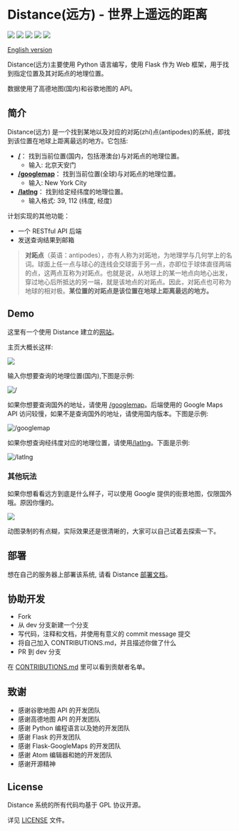 # Distance(远方) - 世界上遥远的距离

![][badge-author] ![][badge-build] ![][badge-version] ![][badge-python] ![][badge-license]

[English version][readme-en]

Distance(远方)主要使用 Python 语言编写，使用 Flask 作为 Web 框架，用于找到指定位置及其对跖点的地理位置。

数据使用了高德地图(国内)和谷歌地图的 API。


## 简介

Distance(远方) 是一个找到某地以及对应的对跖(zhí)点(antipodes)的系统，即找到该位置在地球上距离最远的地方。它包括:

- [**/**][home]： 找到当前位置(国内，包括港澳台)与对跖点的地理位置。
  - 输入: 北京天安门
- [**/googlemap**][googlemap]： 找到当前位置(全球)与对跖点的地理位置。
  - 输入: New York City
- [**/latlng**][latlng]： 找到给定经纬度的地理位置。
  - 输入格式: 39, 112 (纬度, 经度)


计划实现的其他功能：

- 一个 RESTful API 后端
- 发送查询结果到邮箱

> **对跖点**（英语：antipodes），亦有人称为对跖地，为地理学与几何学上的名词。球面上任一点与球心的连线会交球面于另一点，亦即位于球体直径两端的点，这两点互称为对跖点。也就是说，从地球上的某一地点向地心出发，穿过地心后所抵达的另一端，就是该地点的对跖点。因此，对跖点也可称为地球的相对极。**某位置的对跖点是该位置在地球上距离最远的地方。**

## Demo

这里有一个使用 Distance 建立的[网站][home]。

主页大概长这样:

![](http://ww1.sinaimg.cn/large/647dc635ly1fegrbro6hgj20zz0hzmxp.jpg)


输入你想要查询的地理位置(国内),下图是示例:

![/](http://ww1.sinaimg.cn/large/647dc635ly1fegrf68boog21hb0q01kz.gif)


如果你想要查询国外的地址，请使用 [/googlemap][googlemap]。后端使用的 Google Maps API 访问较慢，如果不是查询国外的地址，请使用国内版本。下图是示例:

![/googlemap](http://ww1.sinaimg.cn/large/647dc635ly1fegrmeii8yg21hb0q3hdt.gif)


如果你想查询经纬度对应的地理位置，请使用[/latlng][latlng]。下面是示例:

![/latlng](http://ww1.sinaimg.cn/large/647dc635ly1fegrrtiu4jg21h80pz7wi.gif)

### 其他玩法

如果你想看看远方到底是什么样子，可以使用 Google 提供的街景地图，仅限国外哦。原因你懂的。

![](http://ww1.sinaimg.cn/large/647dc635ly1fegs4mq2dgg20i90jpb2g.gif)

动图录制的有点糊，实际效果还是很清晰的，大家可以自己试着去探索一下。

## 部署

想在自己的服务器上部署该系统, 请看 Distance [部署文档][deploy-doc]。

## 协助开发

- Fork
- 从 dev 分支新建一个分支
- 写代码，注释和文档，并使用有意义的 commit message 提交
- 将自己加入 CONTRIBUTIONS.md，并且描述你做了什么
- PR 到 dev 分支

在 [CONTRIBUTIONS.md][contributors] 里可以看到贡献者名单。


## 致谢

- 感谢谷歌地图 API 的开发团队
- 感谢高德地图 API 的开发团队
- 感谢 Python 编程语言以及她的开发团队
- 感谢 Flask 的开发团队
- 感谢 Flask-GoogleMaps 的开发团队
- 感谢 Atom 编辑器和她的开发团队
- 感谢开源精神

## License

Distance 系统的所有代码均基于 GPL 协议开源。

详见 [LICENSE][license] 文件。

[readme-en]: https://github.com/RayYu03/Distance/blob/master/README.md

[badge-author]: https://img.shields.io/badge/Author-RayYu03-blue.svg
[badge-build]: https://img.shields.io/badge/build-passing-brightgreen.svg
[badge-version]: https://img.shields.io/badge/version-0.1.0-blue.svg
[badge-license]: https://img.shields.io/badge/license-GPL-blue.svg
[badge-python]: https://img.shields.io/badge/pythin-3.5%2C%203.6-blue.svg

[badge-python]: https://img.shields.io/badge/pythin-3.5%2C%203.6-blue.svg


[home]: http://thefurthestdistance.xyz/
[googlemap]: http://thefurthestdistance.xyz/googlemap
[latlng]: http://thefurthestdistance.xyz/latlng


[contributors]: https://github.com/RayYu03/Distance/blob/master/CONTRIBUTIONS.md

[deploy-doc]: https://github.com/RayYu03/Distance/blob/master/deploy.zh.md

[license]: https://github.com/RayYu03/Distance/blob/master/LICENSE
